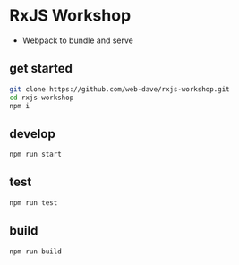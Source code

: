 # RxJS Workshop

- Webpack to bundle and serve

## get started

```bash
git clone https://github.com/web-dave/rxjs-workshop.git
cd rxjs-workshop
npm i
```

## develop

```bash
npm run start
```

## test

```bash
npm run test
```

## build

```bash
npm run build
```
